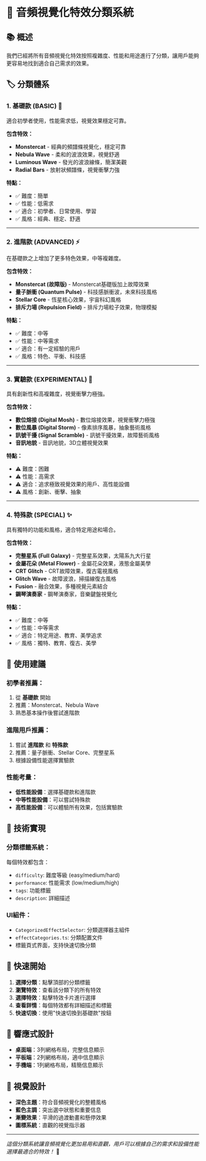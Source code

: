 # 🎨 音頻視覺化特效分類系統

## 📚 概述

我們已經將所有音頻視覺化特效按照複雜度、性能和用途進行了分類，讓用戶能夠更容易地找到適合自己需求的效果。

## 🏷️ 分類體系

### 1. **基礎款 (BASIC)** 🚀
適合初學者使用，性能需求低，視覺效果穩定可靠。

**包含特效：**
- **Monstercat** - 經典的頻譜條視覺化，穩定可靠
- **Nebula Wave** - 柔和的波浪效果，視覺舒適
- **Luminous Wave** - 發光的波浪線條，簡潔美觀
- **Radial Bars** - 放射狀頻譜條，視覺衝擊力強

**特點：**
- ✅ 難度：簡單
- ✅ 性能：低需求
- ✅ 適合：初學者、日常使用、學習
- ✅ 風格：經典、穩定、舒適

---

### 2. **進階款 (ADVANCED)** ⚡
在基礎款之上增加了更多特色效果，中等複雜度。

**包含特效：**
- **Monstercat (故障版)** - Monstercat基礎版加上故障效果
- **量子脈衝 (Quantum Pulse)** - 科技感脈衝波，未來科技風格
- **Stellar Core** - 恆星核心效果，宇宙科幻風格
- **排斥力場 (Repulsion Field)** - 排斥力場粒子效果，物理模擬

**特點：**
- ✅ 難度：中等
- ✅ 性能：中等需求
- ✅ 適合：有一定經驗的用戶
- ✅ 風格：特色、平衡、科技感

---

### 3. **實驗款 (EXPERIMENTAL)** 🔬
具有創新性和高複雜度，視覺衝擊力極強。

**包含特效：**
- **數位熔接 (Digital Mosh)** - 數位熔接效果，視覺衝擊力極強
- **數位風暴 (Digital Storm)** - 像素排序風暴，抽象藝術風格
- **訊號干擾 (Signal Scramble)** - 訊號干擾效果，故障藝術風格
- **音訊地貌** - 音訊地貌，3D立體視覺效果

**特點：**
- ⚠️ 難度：困難
- ⚠️ 性能：高需求
- ⚠️ 適合：追求極致視覺效果的用戶、高性能設備
- ⚠️ 風格：創新、衝擊、抽象

---

### 4. **特殊款 (SPECIAL)** ✨
具有獨特的功能和風格，適合特定用途和場合。

**包含特效：**
- **完整星系 (Full Galaxy)** - 完整星系效果，太陽系九大行星
- **金屬花朵 (Metal Flower)** - 金屬花朵效果，液態金屬美學
- **CRT Glitch** - CRT故障效果，復古電視風格
- **Glitch Wave** - 故障波浪，掃描線復古風格
- **Fusion** - 融合效果，多種視覺元素結合
- **鋼琴演奏家** - 鋼琴演奏家，音樂鍵盤視覺化

**特點：**
- ✅ 難度：中等
- ✅ 性能：中等需求
- ✅ 適合：特定用途、教育、美學追求
- ✅ 風格：獨特、教育、復古、美學

## 🎯 使用建議

### **初學者推薦：**
1. 從 **基礎款** 開始
2. 推薦：Monstercat、Nebula Wave
3. 熟悉基本操作後嘗試進階款

### **進階用戶推薦：**
1. 嘗試 **進階款** 和 **特殊款**
2. 推薦：量子脈衝、Stellar Core、完整星系
3. 根據設備性能選擇實驗款

### **性能考量：**
- **低性能設備**：選擇基礎款和進階款
- **中等性能設備**：可以嘗試特殊款
- **高性能設備**：可以體驗所有效果，包括實驗款

## 🔧 技術實現

### **分類標籤系統：**
每個特效都包含：
- `difficulty`: 難度等級 (easy/medium/hard)
- `performance`: 性能需求 (low/medium/high)
- `tags`: 功能標籤
- `description`: 詳細描述

### **UI組件：**
- `CategorizedEffectSelector`: 分類選擇器主組件
- `effectCategories.ts`: 分類配置文件
- 標籤頁式界面，支持快速切換分類

## 🚀 快速開始

1. **選擇分類**：點擊頂部的分類標籤
2. **瀏覽特效**：查看該分類下的所有特效
3. **選擇特效**：點擊特效卡片進行選擇
4. **查看詳情**：每個特效都有詳細描述和標籤
5. **快速切換**：使用"快速切換到基礎款"按鈕

## 📱 響應式設計

- **桌面端**：3列網格布局，完整信息顯示
- **平板端**：2列網格布局，適中信息顯示
- **手機端**：1列網格布局，精簡信息顯示

## 🎨 視覺設計

- **深色主題**：符合音頻視覺化的整體風格
- **藍色主調**：突出選中狀態和重要信息
- **漸變效果**：平滑的過渡動畫和懸停效果
- **圖標系統**：直觀的視覺指示器

---

*這個分類系統讓音頻視覺化更加易用和直觀，用戶可以根據自己的需求和設備性能選擇最適合的特效！* 🎉
